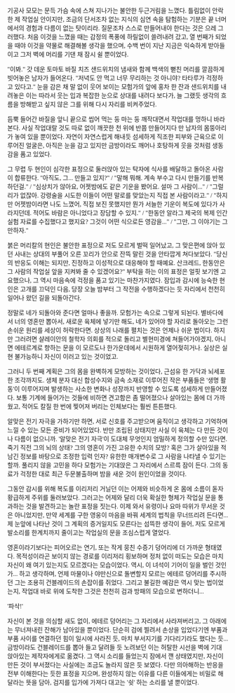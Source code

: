 <style type = "text/css">
@font-face {
    font-family: 'Pretendard-Regular';
    src: url('https://cdn.jsdelivr.net/gh/Project-Noonnu/noonfonts_2107@1.1/Pretendard-Regular.woff') format('woff');
    font-weight: 400;
    font-style: normal;
}
body{
  font-family: 'Pretendard-Regular';
}
</style>


<body>
 기공사 모모는 문득 가슴 속에 스쳐 지나가는 불안한 두근거림을 느꼈다. 틀림없이 안락한 제 작업실 안이지만, 조금의 단서조차 없는 지식의 심연 속을 탐험하는 기분은 끝 너머에서의 경험과 다름이 없는 탓이리라. 질문조차 스스로 만들어내야 한다는 것은 으레 그러했다. 처음 이것을 느꼈을 때는 감정의 폭풍에 하릴없이 쓸려내려 갔고, 열 번째가 되었을 때야 이것을 약물로 해결해볼 생각을 했으며, 수백 번이 지난 지금은 익숙하게 받아들이고 그저 벽에 머리를 기댄 채 잠시 쉴 뿐이었다.



 "이봐." 갓 데운 토마토 바질 치즈 샌드위치의 냄새와 함께 백색의 뻗친 머리를 깔끔하게 빗어놓은 남자가 들어온다. "저녁도 안 먹고 너무 무리하는 것 아니야? 타타루가 걱정하고 있다고." 눈을 감은 채 말 없이 웃어 보이는 모험가의 앞에 홍차 한 잔과 샌드위치를 내려놓은 이는 따라서 웃는 입과 복잡한 눈으로 상대를 내려다 보다가, 늘 그랬듯 생각의 흐름을 방해받고 싶지 않은 그를 위해 다시 자리를 비켜주었다.



 듬뿍 들어간 바질을 앞니 끝으로 씹어 먹는 둥 마는 둥 깨작대면서 작업대를 멍하니 바라본다. 사실 작업대랄 것도 따로 없이 깨끗한 천 위에 반쯤 만들어지다 만 남자의 몸뚱아리가 놓여 있을 뿐이었다. 자연이 자연스럽게 해내듯 섬세하게 직조한 피부와 근육으로 이루어진 얼굴은, 아직은 눈을 감고 있지만 금방이라도 깨어나 호탕하게 웃을 것처럼 생동감을 품고 있었다.



 그 무렵 두 현인이 심각한 표정으로 둘러앉아 있는 탁자에 식사를 배달하고 돌아온 사람이 합류한다. "아직도, 그... 만들고 있지?" / "말해 뭐해. 계속 부수고 다시 만들기를 반복하던걸." / "심상치가 않아요, 어젯밤에도 같은 기운을 봤어요. 설마 그 사람이..." / "그럴 리가 없잖아. 강령술을 시도한 이들이 어떤 말로를 맞았는지 직접 본 사람이라고." / "하지만 어젯밤이라면 나도 느꼈어, 직접 보진 못했지만 뭔가 서늘한 기운이 복도에 있다가 사라지던데. 적어도 바람은 아니었다고 장담할 수 있지." / "한동안 알라그 제국의 복제 인간 실험 자료를 수집했다고 했지요? 그것이 어떤 식으로든 영감을..." / "그만, 그 이야기는 그만하자."



 붉은 머리칼의 현인은 불안한 표정으로 저도 모르게 벌떡 일어났고, 그 맞은편에 앉아 있던 사내는 상대의 부풀어 오른 꼬리가 안으로 잔뜩 말린 것을 안타깝게 쳐다보았다. "당신의 반응도 이해는 되지만, 진정하고 이성적으로 대응해야 할 때예요. 산크레드, 한동안은 그 사람의 작업실 앞을 지켜봐 줄 수 있겠어요?" 부탁을 하는 이의 표정은 얼핏 보기엔 고요했으나, 그 역시 마음속에 걱정을 품고 있기는 마찬가지였다. 잠입과 감시에 능숙한 현인은 고개를 끄덕인 다음, 당장 오늘 밤부터 그 작전을 수행하겠다는 듯 자리에서 천천히 일어나 왔던 길을 되돌아간다.



 정말로 네가 되돌아와 준다면 얼마나 좋을까. 모험가는 속으로 그렇게 되뇐다. 별바다에서 너의 영혼만 뽑아서, 새로운 육체에 넣기만 해도, 네가 있어야 할 자리로 돌아오는 그런 손쉬운 원리를 세상이 허락한다면. 상상의 나래를 펼치는 것은 언제나 쉬운 법이다. 하지만 그러려면 샬레이안의 철학자 의회를 적으로 돌리고 별현미경에 쳐들어가야겠지, 아니면 에테르계로 향하는 문을 이 모르도나 한가운데에서 시원하게 열어젖히거나. 실상은 실현 불가능하니 자신이 이러고 있는 것이었고.



 그러니 두 번째 계획은 그의 몸을 완벽하게 모방하는 것이었다, 근섬유 한 가닥과 뇌세포 한 조각까지도. 생체 분자 대신 합성수지와 금속 소재로 이루어진 작은 부품들은 '생명 활동'이 이루어지며 발생하는 사소한 변화나 성장까지 반영할 수 있도록 섬세하게 만들어졌다. 보통 기계에 들어가는 것들에 비하면 견고함은 좀 떨어졌으나 살아있는 몸에 더 가까웠고, 적어도 칼질 한 번에 찢어져 버리는 인체보다는 훨씬 튼튼했다.



 알맞은 전기 자극을 가하기만 하면, 서로 신호를 주고받으며 움직이고 생각하고 기억하며 느낄 수 있는 모든 준비가 되어있었다. 반만 조립된 상태지만 사실 이 육체는 다 만든 것이나 다름이 없으니까. '알맞은 전기 자극'이 도대체 무엇인지 엄밀하게 정의할 수만 있다면. 죽기 직전 그의 뇌의 상태? 그의 영혼이 가진 고유한 수치의 모방? 혹은 그가 살아있을 적 남긴 정보를 바탕으로 조정한 입력 인자? 유한한 매개변수로 그 사람을 나타낼 수 있기는 할까. 풀리지 않을 고민을 하다 모험가는 기대앉은 그 자리에서 스르륵 잠이 든다. 그의 동료가 걱정한 대로 최근 두문불출하며 밤을 새운 것이 원인이었을 것이다.



 그동안 감시를 위해 복도를 이리저리 거닐던 이는 어제와 비슷하게 온 몸에 소름이 돋자 황급하게 주위를 둘러보았다. 그러고는 어제와 달리 더욱 확실한 형체가 작업실 문을 통과하는 것을 발견하고는 놀란 표정을 짓는다. 이제 와서 유령이나 요마 따위가 무서운 것은 아니었지만, 만약 세계를 구한 영웅이 마음을 바꿔 세계의 법칙을 무너뜨리려 든다면... 제 눈앞에 나타난 것이 그 계획의 증거일지도 모른다는 섬뜩한 생각이 들어, 저도 모르게 발소리를 한계치까지 줄이고는 작업실의 문을 조심스럽게 열었다.



 영혼이라기보다는 피어오르는 연기, 또는 작게 뭉친 수증기 덩어리에 더 가까운 형태였다. 목적성이라곤 보이지 않는 경로를 이리저리 횡보하며 정처 없이 떠도는 모습은 마치 자신이 왜 여기 있는지도 모르겠다는 모습이었다. 역시, 이 녀석이 기어이 일을 벌인 것인가... 하고 생각하며, 언제 마물이나 야만신으로 돌변할지 모르는 에테르 덩어리를 주시하던 그는 조용히 건블레이드의 손잡이를 쥐었다. 그리고 불길한 예감은 역시 맞는 법이었는지, 작업대 바로 위에 도착한 그것은 천천히 검과 방패의 모습으로 변하더니...



















'파삭!'



 자신이 본 것을 의심할 새도 없이, 에테르 덩어리는 그 자리에서 사라져버리고, 그 아래에는 무너져내린 잔해가 남아있을 뿐이었다. 단순히 검에 찔려서 손상을 입었다기엔 부품과 부품 사이를 연결하던 힘이 일시에 사라진 듯, 마치 부서지기를 기다리기라도 했다는 듯... 금방이라도 건블레이드를 뽑아 들고 달려들 듯 노려보던 이는 허탈한 시선을 벽에 기대 앉아있는 제작자에게로 옮겼다. 그 역시 소리를 들었는지 잠에서 깬 상태였지만, 자신이 만든 것이 부서졌다는 사실에는 조금도 놀라지 않은 듯 보였다. 다만 의아해하는 반응을 전부 이해한다는 듯한 표정을 지으며, 완성하지 않는 이유를 다른 이들에게는 비밀로 해달라는 뜻을 담아, 검지를 입가에 가져다 대고는 '쉿' 하는 소리를 낼 뿐이었다.
</body>
